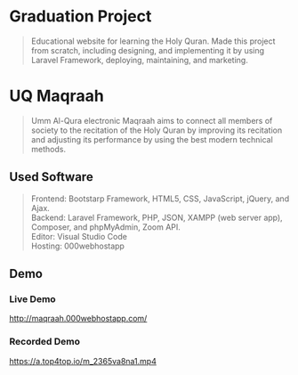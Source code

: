 # Graduation Project
> Educational website for learning the Holy Quran. Made this project 
from scratch, including designing, and implementing it by using 
Laravel Framework, deploying, maintaining, and marketing.

# UQ Maqraah
> Umm Al-Qura electronic Maqraah aims to connect all members of society to the recitation of the Holy Quran by improving its recitation and adjusting its performance
by using the best modern technical methods.

## Used Software
> Frontend: Bootstarp Framework, HTML5, CSS, JavaScript, jQuery, and Ajax. <br />
Backend: Laravel Framework, PHP, JSON, XAMPP (web server app), Composer, and phpMyAdmin, Zoom API.<br />
Editor: Visual Studio Code<br />
Hosting: 000webhostapp

## Demo

### Live Demo
http://maqraah.000webhostapp.com/

### Recorded Demo
https://a.top4top.io/m_2365va8na1.mp4
